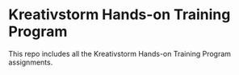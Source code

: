 # Kreativstorm Hands-on Training Program
This repo includes all the Kreativstorm Hands-on Training Program assignments.
